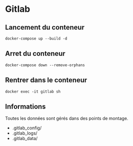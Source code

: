 # Gitlab

## Lancement du conteneur

```shell
docker-compose up --build -d
```

## Arret du conteneur

```shell
docker-compose down --remove-orphans
```

## Rentrer dans le conteneur

```shell
docker exec -it gitlab sh
```

## Informations

Toutes les données sont gérés dans des points de montage.
- .gitlab_config/
- .gitlab_logs/
- .gitlab_data/
